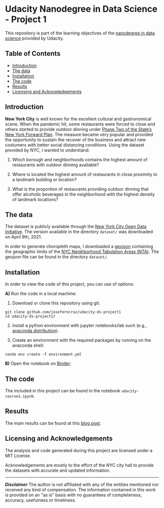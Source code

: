 # Udacity Nanodegree in Data Science - Project 1
This repository is part of the learning objectives of the [nanodegree in data science](https://www.udacity.com/course/data-scientist-nanodegree--nd025) provided by Udacity.


## Table of Contents

- [Introduction](#introuduction)
- [The data](#the-data)
- [Installation](#installation)
- [The code](#the-code)
- [Results](#results)
- [Licensing and Acknowledgements](#licensing-and-acknowledgements)

## Introduction

**New York City** is well known for the excellent cultural and gastronomical scene. When the pandemic hit, some restaurants were forced to close and others started to provide outdoor dinning under [Phase Two of the State’s New York Forward Plan](). The measure became very popular and provided the opportunity to sustain the recover of the business and attract new costumers with better social distancing conditions. Using the dataset provided by NYC, I wanted to understand:

1. Which borough and neighborhoods contains the highest amount of restaurants with outdoor dinning available?

2. Where is located the highest amount of restaurants in close proximity to a landmark building or location?

3. What is the proportion of restaurants providing outdoor dinning that offer alcoholic beverages in the neighborhood with the highest density of landmark locations?

## The data

The dataset is publicly available through the [New York City Open Data Initiative](https://data.cityofnewyork.us/Transportation/Open-Restaurant-Applications/pitm-atqc). The version available in the directory `dataset/` was downloaded on April 9th, 2021.

In order to generate choropleth maps, I downloaded a [geojson](https://data.beta.nyc/dataset/pediacities-nyc-neighborhoods) containing the geographic limits of the [NYC Neighborhood Tabulation Areas (NTA)](https://www1.nyc.gov/site/planning/data-maps/open-data/dwn-nynta.page). The geojson file can be found in the directory `dataset/`.


## Installation

In order to view the code of this project, you can use of options:

__A)__ Run the code in a local machine:

1. Download or clone this repository using git:
```
git clone github.com/joseferncruz/udacity-ds-project1
cd udacity-ds-project1/
```
2. Install a python environment with jupyter notebooks/lab such (e.g., [anaconda distribution](https://www.anaconda.com/products/individual)).

3. Create an environment with the required packages by running on the anaconda shell:
```
conda env create -f environment.yml
```

__B)__ Open the notebook on [Binder](addlink):



## The code

The included in this project can be found in the notebook `udacity-course1.ipynb`.


## Results

The main results can be found at this [blog post]().


## Licensing and Acknowledgements

The analysis and code generated during this project are licensed under a MIT License.

Acknowledgements are mostly to the effort of the NYC city hall to provide the datasets with accurate and updated information.  



---
_**Disclaimer**_
 The author is not affiliated with any of the entities mentioned nor received any kind of compensation. The information contained in this work is provided on an "as is" basis with no guarantees of completeness, accuracy, usefulness or timeliness.
